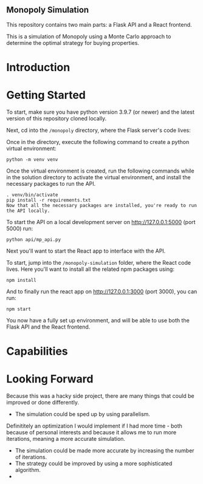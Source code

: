 ## Monopoly Simulation

This repository contains two main parts: a Flask API and a React frontend.

This is a simulation of Monopoly using a Monte Carlo approach to determine the optimal strategy for buying properties.

# Introduction


# Getting Started

To start, make sure you have python version 3.9.7 (or newer) and the latest version of this repository cloned locally. 

Next, cd into the `/monopoly` directory, where the Flask server's code lives:

Once in the directory, execute the following command to create a python virtual environment:

`python -m venv venv`

Once the virtual environment is created, run the following commands while in the solution directory to activate the virtual environment, and install the necessary packages to run the API.
```
. venv/bin/activate
pip install -r requirements.txt
Now that all the necessary packages are installed, you're ready to run the API locally.
```

To start the API on a local development server on http://127.0.0.1:5000 (port 5000) run:

`python api/mp_api.py`


Next you'll want to start the React app to interface with the API.

To start, jump into the `/monopoly-simulation` folder, where the React code lives. Here you'll want to install all the related npm packages using:

`npm install`

And to finally run the react app on http://127.0.0.1:3000 (port 3000), you can run:

`npm start`

You now have a fully set up environment, and will be able to use both the Flask API and the React frontend.

# Capabilities

# Looking Forward

Because this was a hacky side project, there are many things that could be improved or done differently.

- The simulation could be sped up by using parallelism.

Definititely an optimization I would implement if I had more time - both because of personal interests and because it allows me to run more iterations, meaning a more accurate simulation. 

- The simulation could be made more accurate by increasing the number of iterations.
- The strategy could be improved by using a more sophisticated algorithm.
- 